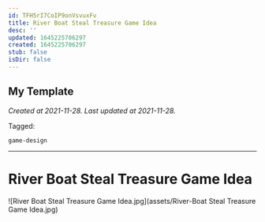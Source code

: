 ```yaml
---
id: TFH5rI7CoIP9onVsvuxFv
title: River Boat Steal Treasure Game Idea
desc: ''
updated: 1645225706297
created: 1645225706297
stub: false
isDir: false
---
```

My Template
---

_Created at 2021-11-28._
_Last updated at 2021-11-28._



Tagged: 
```
game-design
```


---

# River Boat Steal Treasure Game Idea


![River Boat Steal Treasure Game Idea.jpg](assets/River-Boat Steal Treasure Game Idea.jpg)

